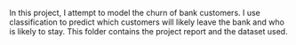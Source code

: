 In this project, I attempt to model the churn of bank customers. I use classification to predict which customers will likely leave the bank and who is likely to stay. This folder contains the project report and the dataset used.
